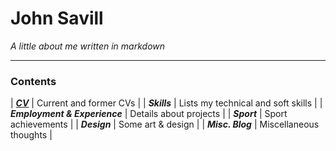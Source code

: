 
# John Savill 
*A little about me written in markdown*
***

### Contents

| [__*CV*__](john-savill.github.io/cv.md) | Current and former CVs |
| __*Skills*__ | Lists my technical and soft skills |
| __*Employment & Experience*__ | Details about projects |
| __*Sport*__ | Sport achievements |
| __*Design*__ | Some art & design |
| __*Misc. Blog*__ | Miscellaneous thoughts |
